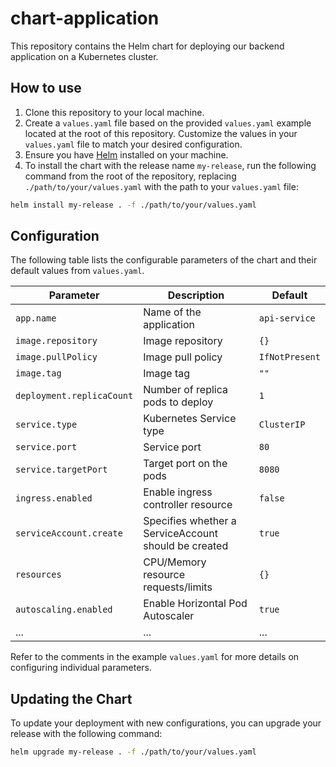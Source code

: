 # chart-application

This repository contains the Helm chart for deploying our backend application on a Kubernetes cluster.

## How to use

1. Clone this repository to your local machine.
2. Create a `values.yaml` file based on the provided `values.yaml` example located at the root of this repository. Customize the values in your `values.yaml` file to match your desired configuration.
3. Ensure you have [Helm](https://helm.sh/) installed on your machine.
4. To install the chart with the release name `my-release`, run the following command from the root of the repository, replacing `./path/to/your/values.yaml` with the path to your `values.yaml` file:

```bash
helm install my-release . -f ./path/to/your/values.yaml
```

## Configuration

The following table lists the configurable parameters of the chart and their default values from `values.yaml`.

| Parameter                  | Description                                   | Default             |
|----------------------------|-----------------------------------------------|---------------------|
| `app.name`                 | Name of the application                       | `api-service`       |
| `image.repository`         | Image repository                              | `{}`                |
| `image.pullPolicy`         | Image pull policy                             | `IfNotPresent`      |
| `image.tag`                | Image tag                                     | `""`                |
| `deployment.replicaCount`  | Number of replica pods to deploy             | `1`                 |
| `service.type`             | Kubernetes Service type                       | `ClusterIP`         |
| `service.port`             | Service port                                  | `80`                |
| `service.targetPort`       | Target port on the pods                       | `8080`              |
| `ingress.enabled`          | Enable ingress controller resource            | `false`             |
| `serviceAccount.create`    | Specifies whether a ServiceAccount should be created | `true`      |
| `resources`                | CPU/Memory resource requests/limits           | `{}`                |
| `autoscaling.enabled`      | Enable Horizontal Pod Autoscaler             | `true`              |
| ...                        | ...                                           | ...                 |

Refer to the comments in the example `values.yaml` for more details on configuring individual parameters.

## Updating the Chart

To update your deployment with new configurations, you can upgrade your release with the following command:

```bash
helm upgrade my-release . -f ./path/to/your/values.yaml
```